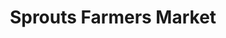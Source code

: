---
title: "Sprouts Farmers Market"
url: /tampa/sprouts-farmers-market-south-dale-mabry-highway/
shop: Supermarkt
---